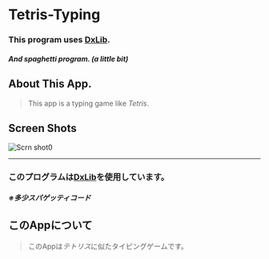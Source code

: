 # Tetris-Typing
### This program uses [DxLib](https://dxlib.xsrv.jp/).
##### And spaghetti program. (**a little bit**)

## About This App.
> This app is a typing game like *Tetris*.

## Screen Shots
 ![Scrn shot0](/Ryoga-exe/Tetris-Typing/blob/master/screen%20shots/screenshot_0.png)


-----
### このプログラムは[DxLib](https://dxlib.xsrv.jp/)を使用しています。
##### ※多少スパゲッティコード

## このAppについて
> このAppは*テトリス*に似たタイピングゲームです。
